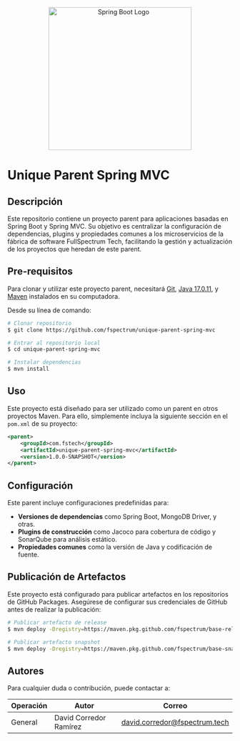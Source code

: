 <p align="center">
  <a href="https://spring.io/projects/spring-boot" target="blank"><img src="https://upload.wikimedia.org/wikipedia/commons/thumb/4/44/Spring_Framework_Logo_2018.svg/2560px-Spring_Framework_Logo_2018.svg.png" width="320" alt="Spring Boot Logo" /></a>
</p>

# **Unique Parent Spring MVC**

## **Descripción**
Este repositorio contiene un proyecto parent para aplicaciones basadas en Spring Boot y Spring MVC. Su objetivo es centralizar la configuración de dependencias, plugins y propiedades comunes a los microservicios de la fábrica de software FullSpectrum Tech, facilitando la gestión y actualización de los proyectos que heredan de este parent.

## **Pre-requisitos**
Para clonar y utilizar este proyecto parent, necesitará [Git](https://git-scm.com), [Java 17.0.11](https://www.oracle.com/java/technologies/javase/jdk17-archive-downloads.html), y [Maven](https://maven.apache.org/download.cgi) instalados en su computadora.

Desde su línea de comando:

```bash
# Clonar repositorio
$ git clone https://github.com/fspectrum/unique-parent-spring-mvc

# Entrar al repositorio local
$ cd unique-parent-spring-mvc

# Instalar dependencias
$ mvn install
```

## **Uso**
Este proyecto está diseñado para ser utilizado como un parent en otros proyectos Maven. Para ello, simplemente incluya la siguiente sección en el `pom.xml` de su proyecto:

```xml
<parent>
    <groupId>com.fstech</groupId>
    <artifactId>unique-parent-spring-mvc</artifactId>
    <version>1.0.0-SNAPSHOT</version>
</parent>
```

## **Configuración**
Este parent incluye configuraciones predefinidas para:

- **Versiones de dependencias** como Spring Boot, MongoDB Driver, y otras.
- **Plugins de construcción** como Jacoco para cobertura de código y SonarQube para análisis estático.
- **Propiedades comunes** como la versión de Java y codificación de fuente.

## **Publicación de Artefactos**
Este proyecto está configurado para publicar artefactos en los repositorios de GitHub Packages. Asegúrese de configurar sus credenciales de GitHub antes de realizar la publicación:

```bash
# Publicar artefacto de release
$ mvn deploy -Dregistry=https://maven.pkg.github.com/fspectrum/base-releases

# Publicar artefacto snapshot
$ mvn deploy -Dregistry=https://maven.pkg.github.com/fspectrum/base-snapshots
```

## **Autores**
Para cualquier duda o contribución, puede contactar a:

| Operación             | Autor                  | Correo                    |
| --------------------- |------------------------|---------------------------|
| General               | David Corredor Ramírez | david.corredor@fspectrum.tech |